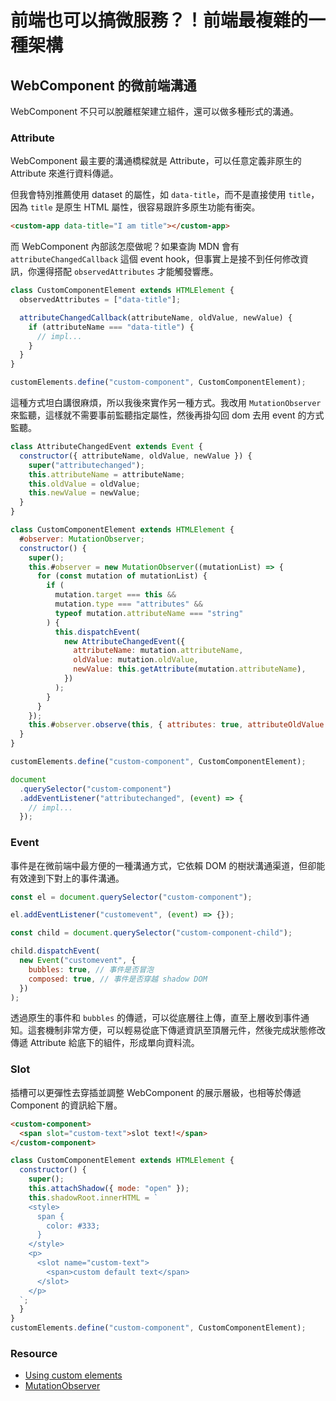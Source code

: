 # 前端也可以搞微服務？！前端最複雜的一種架構

## WebComponent 的微前端溝通

WebComponent 不只可以脫離框架建立組件，還可以做多種形式的溝通。

### Attribute

WebComponent 最主要的溝通橋樑就是 Attribute，可以任意定義非原生的 Attribute 來進行資料傳遞。

但我會特別推薦使用 dataset 的屬性，如 `data-title`，而不是直接使用 `title`，因為 `title` 是原生 HTML 屬性，很容易跟許多原生功能有衝突。

```html
<custom-app data-title="I am title"></custom-app>
```

而 WebComponent 內部該怎麼做呢？如果查詢 MDN 會有 `attributeChangedCallback` 這個 event hook，但事實上是接不到任何修改資訊，你還得搭配 `observedAttributes` 才能觸發響應。

```js
class CustomComponentElement extends HTMLElement {
  observedAttributes = ["data-title"];

  attributeChangedCallback(attributeName, oldValue, newValue) {
    if (attributeName === "data-title") {
      // impl...
    }
  }
}

customElements.define("custom-component", CustomComponentElement);
```

這種方式坦白講很麻煩，所以我後來實作另一種方式。我改用 `MutationObserver` 來監聽，這樣就不需要事前監聽指定屬性，然後再掛勾回 dom 去用 event 的方式監聽。

```js
class AttributeChangedEvent extends Event {
  constructor({ attributeName, oldValue, newValue }) {
    super("attributechanged");
    this.attributeName = attributeName;
    this.oldValue = oldValue;
    this.newValue = newValue;
  }
}

class CustomComponentElement extends HTMLElement {
  #observer: MutationObserver;
  constructor() {
    super();
    this.#observer = new MutationObserver((mutationList) => {
      for (const mutation of mutationList) {
        if (
          mutation.target === this &&
          mutation.type === "attributes" &&
          typeof mutation.attributeName === "string"
        ) {
          this.dispatchEvent(
            new AttributeChangedEvent({
              attributeName: mutation.attributeName,
              oldValue: mutation.oldValue,
              newValue: this.getAttribute(mutation.attributeName),
            })
          );
        }
      }
    });
    this.#observer.observe(this, { attributes: true, attributeOldValue: true });
  }
}

customElements.define("custom-component", CustomComponentElement);

document
  .querySelector("custom-component")
  .addEventListener("attributechanged", (event) => {
    // impl...
  });
```

### Event

事件是在微前端中最方便的一種溝通方式，它依賴 DOM 的樹狀溝通渠道，但卻能有效達到下對上的事件溝通。

```js
const el = document.querySelector("custom-component");

el.addEventListener("customevent", (event) => {});
```

```js
const child = document.querySelector("custom-component-child");

child.dispatchEvent(
  new Event("customevent", {
    bubbles: true, // 事件是否冒泡
    composed: true, // 事件是否穿越 shadow DOM
  })
);
```

透過原生的事件和 `bubbles` 的傳遞，可以從底層往上傳，直至上層收到事件通知。這套機制非常方便，可以輕易從底下傳遞資訊至頂層元件，然後完成狀態修改傳遞 Attribute 給底下的組件，形成單向資料流。

### Slot

插槽可以更彈性去穿插並調整 WebComponent 的展示層級，也相等於傳遞 Component 的資訊給下層。

```html
<custom-component>
  <span slot="custom-text">slot text!</span>
</custom-component>
```

```js
class CustomComponentElement extends HTMLElement {
  constructor() {
    super();
    this.attachShadow({ mode: "open" });
    this.shadowRoot.innerHTML = `
    <style>
      span {
        color: #333;
      }
    </style>
    <p>
      <slot name="custom-text">
        <span>custom default text</span>
      </slot>
    </p>
  `;
  }
}
customElements.define("custom-component", CustomComponentElement);
```

### Resource

- [Using custom elements](https://developer.mozilla.org/en-US/docs/Web/API/Web_components/Using_custom_elements)
- [MutationObserver](https://developer.mozilla.org/en-US/docs/Web/API/MutationObserver)
